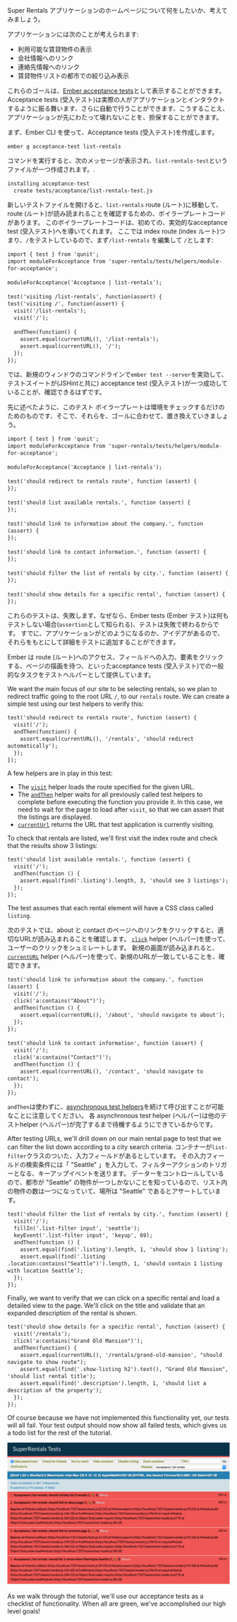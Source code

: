 Super Rentals アプリケーションのホームページについて何をしたいか、考えてみましょう。

アプリケーションには次のことが考えられます:

* 利用可能な賃貸物件の表示
* 会社情報へのリンク
* 連絡先情報へのリンク
* 賃貸物件リストの都市での絞り込み表示

これらのゴールは、[Ember acceptance tests](../../testing/acceptance/)として表示することができます。 Acceptance tests (受入テスト)は実際の人がアプリケーションとインタラクトするように振る舞います、さらに自動で行うことができます、こうすることえ、アプリケーションが先にわたって壊れないことを、担保することができます。

まず、Ember CLI を使って、Acceptance tests (受入テスト)を作成します。

```shell
ember g acceptance-test list-rentals
```

コマンドを実行すると、次のメッセージが表示され、`list-rentals-test`というファイルが一つ作成されます。.

```shell
installing acceptance-test
  create tests/acceptance/list-rentals-test.js
```

新しいテストファイルを開けると、`list-rentals` route (ルート)に移動して、route (ルート)が読み読まれることを確認するための、ボイラープレートコードがあります。 このボイラープレートコードは、初めての、実効的なacceptance test (受入テスト)へを導いてくれます。 ここでは index route (index ルート)つまり、`/`をテストしているので、まず`/list-rentals` を編集して `/`とします:

<pre><code class="/tests/acceptance/list-rentals-test.js{-6,+7,-8,+9,-12,+13}">import { test } from 'qunit';
import moduleForAcceptance from 'super-rentals/tests/helpers/module-for-acceptance';

moduleForAcceptance('Acceptance | list-rentals');

test('visiting /list-rentals', function(assert) {
test('visiting /', function(assert) {
  visit('/list-rentals');
  visit('/');

  andThen(function() {
    assert.equal(currentURL(), '/list-rentals');
    assert.equal(currentURL(), '/');
  });
});
</code></pre>

では、新規のウィンドウのコマンドラインで`ember test --server`を実効して、テストスイートが(JSHintと共に) acceptance test (受入テスト)が一つ成功していることが、確認できるはずです。

先に述べたように、このテスト ボイラープレートは環境をチェックするだけのためのものです、そこで、それらを、ゴールに合わせて、置き換えていきましょう。

<pre><code class="/tests/acceptance/list-rentals-test.js">import { test } from 'qunit';
import moduleForAcceptance from 'super-rentals/tests/helpers/module-for-acceptance';

moduleForAcceptance('Acceptance | list-rentals');

test('should redirect to rentals route', function (assert) {
});

test('should list available rentals.', function (assert) {
});

test('should link to information about the company.', function (assert) {
});

test('should link to contact information.', function (assert) {
});

test('should filter the list of rentals by city.', function (assert) {
});

test('should show details for a specific rental', function (assert) {
});
</code></pre>

これらのテストは、失敗します、なぜなら、Ember tests (Ember テスト)は何もテストしない場合(`assertion`として知られる)、テストは失敗で終わるからです。 すでに、アプリケーションがどのようになるのか、アイデアがあるので、それらをもとにして詳細をテストに追加することができます。

Ember は route (ルート)へのアクセス、フィールドへの入力、要素をクリックする、ベージの描画を待つ、といったacceptance tests (受入テスト)での一般的なタスクをテストヘルパーとして提供しています。

We want the main focus of our site to be selecting rentals, so we plan to redirect traffic going to the root URL `/`, to our `rentals` route. We can create a simple test using our test helpers to verify this:

<pre><code class="/tests/acceptance/list-rentals-test.js">test('should redirect to rentals route', function (assert) {
  visit('/');
  andThen(function() {
    assert.equal(currentURL(), '/rentals', 'should redirect automatically');
  });
});
</code></pre>

A few helpers are in play in this test:

* The [`visit`](http://emberjs.com/api/classes/Ember.Test.html#method_visit) helper loads the route specified for the given URL.
* The [`andThen`](../../testing/acceptance/#toc_wait-helpers) helper waits for all previously called test helpers to complete before executing the function you provide it. In this case, we need to wait for the page to load after `visit`, so that we can assert that the listings are displayed.
* [`currentUrl`](http://emberjs.com/api/classes/Ember.Test.html#method_currentURL) returns the URL that test application is currently visiting.

To check that rentals are listed, we'll first visit the index route and check that the results show 3 listings:

<pre><code class="/tests/acceptance/list-rentals-test.js">test('should list available rentals.', function (assert) {
  visit('/');
  andThen(function () {
    assert.equal(find('.listing').length, 3, 'should see 3 listings');
  });
});
</code></pre>

The test assumes that each rental element will have a CSS class called `listing`.

次のテストでは、about と contact のページへのリンクをクリックすると、適切なURLが読み込まれることを確認します。 [`click`](http://emberjs.com/api/classes/Ember.Test.html#method_click) helper (ヘルパー)を使って、ユーザーのクリックをシュミレートします。 新規の画面が読み込まれると、[`currentURL`](http://emberjs.com/api/classes/Ember.Test.html#method_currentURL) helper (ヘルパー)を使って、新規のURLが一致していることを、確認できます。

<pre><code class="/tests/acceptance/list-rentals-test.js">test('should link to information about the company.', function (assert) {
  visit('/');
  click('a:contains("About")');
  andThen(function () {
    assert.equal(currentURL(), '/about', 'should navigate to about');
  });
});

test('should link to contact information', function (assert) {
  visit('/');
  click('a:contains("Contact")');
  andThen(function () {
    assert.equal(currentURL(), '/contact', 'should navigate to contact');
  });
});
</code></pre>

`andThen`は使わずに、[asynchronous test helpers](../../testing/acceptance/#toc_asynchronous-helpers)を続けて呼び出すことが可能なことに注意してください。 各 asynchronous test helper (ヘルパー)は他のテストhelper (ヘルパー)が完了するまで待機するようにできているからです。

After testing URLs, we'll drill down on our main rental page to test that we can filter the list down according to a city search criteria. コンテナーが`list-filter`クラスのついた、入力フィールドがあるとしています。 その入力フィールドの検索条件には「 "Seattle" 」を入力して、フィルターアクションのトリガーとなる、キーアップイベントを送ります。 データーをコントロールしているので、都市が "Seattle" の物件が一つしかないことを知っているので、リスト内の物件の数は一つになっていて、場所は "Seattle" であるとアサートしています。

<pre><code class="/tests/acceptance/list-rentals-test.js">test('should filter the list of rentals by city.', function (assert) {
  visit('/');
  fillIn('.list-filter input', 'seattle');
  keyEvent('.list-filter input', 'keyup', 69);
  andThen(function () {
    assert.equal(find('.listing').length, 1, 'should show 1 listing');
    assert.equal(find('.listing .location:contains("Seattle")').length, 1, 'should contain 1 listing with location Seattle');
  });
});
</code></pre>

Finally, we want to verify that we can click on a specific rental and load a detailed view to the page. We'll click on the title and validate that an expanded description of the rental is shown.

<pre><code class="/tests/acceptance/list-rentals-test.js">test('should show details for a specific rental', function (assert) {
  visit('/rentals');
  click('a:contains("Grand Old Mansion")');
  andThen(function() {
    assert.equal(currentURL(), '/rentals/grand-old-mansion', "should navigate to show route");
    assert.equal(find('.show-listing h2').text(), "Grand Old Mansion", 'should list rental title');
    assert.equal(find('.description').length, 1, 'should list a description of the property');
  });
});
</code></pre>

Of course because we have not implemented this functionality yet, our tests will all fail. Your test output should now show all failed tests, which gives us a todo list for the rest of the tutorial.

![failing tests](../../images/acceptance-test/failed-acceptance-tests.png)

As we walk through the tutorial, we'll use our acceptance tests as a checklist of functionality. When all are green, we've accomplished our high level goals!